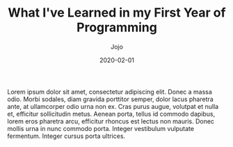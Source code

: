﻿---
title: "What I've Learned in my First Year of Programming"
date: "2020-02-01"
author: "Jojo"
category: "CSS"
popularity: "Weekly"
---

Lorem ipsum dolor sit amet, consectetur adipiscing elit. Donec a massa odio. Morbi sodales, diam gravida porttitor semper, dolor lacus pharetra ante, at ullamcorper odio urna non ex. Cras purus augue, volutpat et nulla et, efficitur sollicitudin metus. Aenean porta, tellus id commodo dapibus, lorem eros pharetra arcu, efficitur rhoncus est lectus non mauris. Donec mollis urna in nunc commodo porta. Integer vestibulum vulputate fermentum. Integer cursus porta ultrices.

